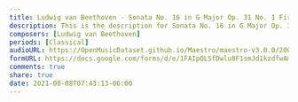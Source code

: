 ```yaml
---
title: Ludwig van Beethoven - Sonata No. 16 in G Major Op. 31 No. 1 First Movement (1)
description: This is the description for Sonata No. 16 in G Major Op. 31 No. 1 First Movement by Ludwig van Beethoven
composers: [Ludwig van Beethoven]
periods: [Classical]
audioURL: https://OpenMusicDataset.github.io/Maestro/maestro-v3.0.0/2008/MIDI-Unprocessed_05_R1_2008_01-04_ORIG_MID--AUDIO_05_R1_2008_wav--2.midi
formURL: https://docs.google.com/forms/d/e/1FAIpQLSfDwlu8F1smJd1kzdfwAmvJffDjK1Bb_N3tI2HgzFzUE1uuXQ/viewform
comments: true
share: true
date: 2021-08-08T07:43:13-06:00
---
```

